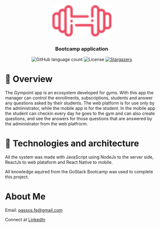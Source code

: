 <h1 align="center">
  <img alt="Gympoint" title="Gympoint" src="./mobile/src/assets/logo.png" width="200px" />
</h1>

<h3 align="center">
  Bootcamp application
</h3>

<p align="center">
  <img alt="GitHub language count" src="https://img.shields.io/github/languages/count/passosfe/gympoint-app?color=%2304D361">

  <img alt="License" src="https://img.shields.io/badge/license-MIT-%2304D361">

  <a href="https://github.com/passosfe/gympoint-app/stargazers">
    <img alt="Stargazers" src="https://img.shields.io/github/stars/passosfe/gympoint-app?style=social">
  </a>
</p>

# 👀 Overview

The Gympoint app is an ecosystem developed for gyms. With this app the manager can control the enrollments, subscriptions, students and answer any questions asked by their students. The web platform is for use only by the administrator, while the mobile app is for the student. In the mobile app the student can checkin every day he goes to the gym and can also create questions, and see the answers for those questions that are answered by the administrator from the web platfrorm.

# 🚀 Technologies and architecture

All the system was made with JavaScript using NodeJs to the server side, ReactJs to web plataform and React Native to mobile.

All knowledge aquired from the GoStack Bootcamp was used to complete this project.

# About Me

Email: passos.fe@gmail.com

Connect at [LinkedIn](https://www.linkedin.com/in/passosfe/)
